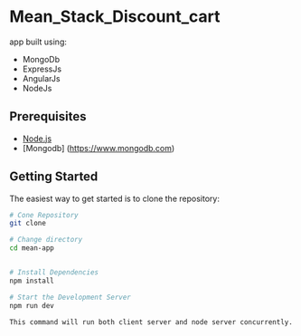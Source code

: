 # Mean_Stack_Discount_cart
app built using:
- MongoDb
- ExpressJs
- AngularJs
- NodeJs


Prerequisites
-------------

- [Node.js](http://nodejs.org)
- [Mongodb] (https://www.mongodb.com)


Getting Started
---------------

The easiest way to get started is to clone the repository:

```bash
# Cone Repository
git clone 

# Change directory
cd mean-app


# Install Dependencies
npm install

# Start the Development Server
npm run dev

This command will run both client server and node server concurrently.
```
 